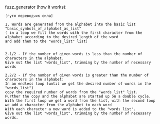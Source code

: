 fuzz_generator (how it works):

    [гугл переводчик сила]

    1. Words are generated from the alphabet into the basic list "basic_symbols_of_alphabet_as_list"
    ( in a loop we fill the words with the first character from the alphabet according to the desired length of the word
    and add them to the "words_list" list)


    2.1/2 - If the number of given words is less than the number of characters in the alphabet.
    Give out the list "words_list", trimming by the number of necessary words

    2.2/2 - If the number of given words is greater than the number of characters in the alphabet:
    In an endless loop (until we get the desired number of words in the "words_list")
    copy the required number of words from the "words_list" list.
    Further the copy and the alphabet are started up on a double cycle.
    With the first loop we get a word from the list, with the second loop we add a character from the alphabet to each word
    With each character a new word is added to the "words_list".
    Give out the list "words_list", trimming by the number of necessary words.

    
